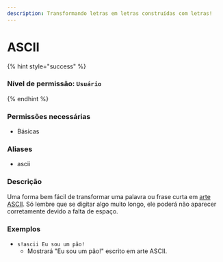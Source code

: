 ```yaml
---
description: Transformando letras em letras construídas com letras!
---
```


# ASCII

{% hint style="success" %}
### Nível de permissão: `Usuário`
{% endhint %}

### Permissões necessárias

* Básicas

### Aliases

* ascii

### Descrição

Uma forma bem fácil de transformar uma palavra ou frase curta em [arte ASCII](https://pt.wikipedia.org/wiki/ASCII_art). Só lembre que se digitar algo muito longo, ele poderá não aparecer corretamente devido a falta de espaço.

### Exemplos

* `s!ascii Eu sou um pão!`
  * Mostrará  "Eu sou um pão!" escrito em arte ASCII.

